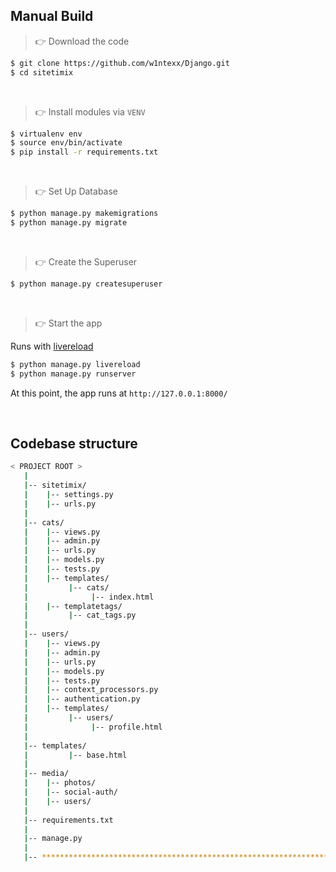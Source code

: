## Manual Build
> 👉 Download the code
```bash
$ git clone https://github.com/w1ntexx/Django.git
$ cd sitetimix
```

<br />

> 👉 Install modules via `VENV`  

```bash
$ virtualenv env
$ source env/bin/activate
$ pip install -r requirements.txt
```
<br />

> 👉 Set Up Database

```bash
$ python manage.py makemigrations
$ python manage.py migrate
```

<br />

> 👉 Create the Superuser

```bash
$ python manage.py createsuperuser
```

<br />

> 👉 Start the app

Runs with [livereload](https://github.com/tjwalch/django-livereload-server/)

```bash
$ python manage.py livereload
$ python manage.py runserver
```

At this point, the app runs at `http://127.0.0.1:8000/`

<br />

## Codebase structure
```bash
< PROJECT ROOT >
   |
   |-- sitetimix/                              
   |    |-- settings.py 
   |    |-- urls.py
   |
   |-- cats/
   |    |-- views.py
   |    |-- admin.py
   |    |-- urls.py
   |    |-- models.py
   |    |-- tests.py
   |    |-- templates/
   |         |-- cats/
   |              |-- index.html      
   |    |-- templatetags/     
   |         |-- cat_tags.py
   |     
   |-- users/
   |    |-- views.py
   |    |-- admin.py
   |    |-- urls.py
   |    |-- models.py
   |    |-- tests.py
   |    |-- context_processors.py
   |    |-- authentication.py
   |    |-- templates/
   |         |-- users/
   |              |-- profile.html     
   |
   |-- templates/
   |         |-- base.html
   |
   |-- media/
   |    |-- photos/
   |    |-- social-auth/
   |    |-- users/
   |
   |-- requirements.txt
   |
   |-- manage.py
   |
   |-- ************************************************************************
```

<br />
